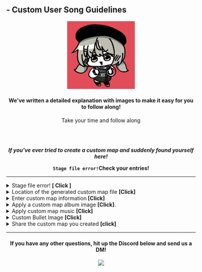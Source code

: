 ## - Custom User Song Guidelines

<div align = "center">
  
<img src = "imgs\Imoji\imoji4.gif" width = "180px">


#### We've written a detailed explanation with images to make it easy for you to follow along!

Take your time and follow along

</br></br> 


<b> *If you've ever tried to create a custom map and suddenly found yourself here!*

```Stage file error!```Check your entries!</b>

</div>

-------------

<details>
<summary> Stage file error! <b>[ Click ]</b></summary>

-------------

<div align = "center">

You suddenly landed on the site, <b>*Error loading stage file*</b> because.

</br></br>

#### The error occurs because an image file and audio file are missing.
Before you can create your map, you need to apply the audio file and album image file!

We'll explain this in more detail below, so scroll down and check it out!

</div>

</div>

<br><br><br><br><br>

-------------

</details>










<details>
<summary>Location of the generated custom map file <b> [Click]</b></summary>

-------------

<div align = "center">

<img src = "imgs\Guideline_imgs\gl3.PNG" width = "480px">

Custom map files exist in the ```Custom Map Files``` folder in the location of your game's executable.

When you create a custom map, a folder named ```custom_map_file_(creation date)```<b>with the number </b> is created.

*You can rename the custom map folder to anything you want. <b>(you must be out of the game to do so)</b>


</div>

<br><br><br><br><br>

-------------

</details>








<details>
<summary>Enter custom map information<b> [Click] </b></summary>

-------------

<div align = "center">

<img src = "imgs\Guideline_imgs\gl4.PNG" width = "480px">

Go to the folder where your custom map file exists and rename the file to ```map_info.ini```.

```Right-click``` the file and select ```Open with``` -> ```Notepad``` to open the file.

Fill in the information for your custom map by entering each value in the text in the Notepad file.


</br></br></br></br></br>



#### (All values must include quotation marks)

Map information is written in the following format:
```
[custom_stage_map_name]
value = "Example Map"

[custom_stage_bpm]
value="180.000000"

[custom_stage_map_highlight_part]
value="32.000000"
...
```

|[custom_stage_map_color]|What is a Hex value?|
|---|---|
|Representative color of the map (can only be entered as a hex value)| If you're not sure, you can convert any color to a hex value at the <a href = "https://imagecolorpicker.com/en">Hex Value Conversion Site</a> (hex values are written as #ffffff)|

</div>

<br><br><br><br><br>

-------------

</details>


<details>
<summary>Apply a custom map album image <b>[Click]</b>.</summary>

-------------

<div align = "center">

<img src = "imgs\Guideline_imgs\gl6.PNG" width = "480px">

Place the image file of your choice inside your custom map folder: <b>(*The image file can be named anything)</b>

#### (Image file extensions can only be png, jpeg, or jpg, and please use a square size of 512x512px or larger)

</div>

<br><br><br><br><br>

-------------

</details>




<details>
<summary>Apply custom map music <b>[Click] </b></summary>

-------------

<div align = "center">

<img src = "imgs\Guideline_imgs\gl6.PNG" width = "480px">

Change the MP3 file of the song you want to use to an OGG file from <a href = "https://convertio.co/mp3-ogg/">this site</a>.

Place the converted music files inside your custom map folder: <b>(*You can name your music files anything)</b>.


</div>

<br><br><br><br><br>

-------------

</details>




<details>
<summary>Custom Bullet Image <b>[Click]</b></summary>

-------------

<div align = "center">

<img src = "imgs\Guideline_imgs\gl8.PNG" width = "480px">

Navigate to the folder where the files for the map you want to add a custom ammo image to exist.

Inside the ```custom_hitbox_image``` folder, go to either the ```center_origin``` or ```top_origin``` folder.

[The difference between ```center_origin``` and ```top_origin``` is that the position of the center axis when rotating the image is different]

= Most bullets use ```center_origin```, so you can put the image inside that folder.

</br></br>


<img src = "imgs\Guideline_imgs\gl7.PNG" width = "480px">

#### - Caution! -

Images must have a ```.png``` extension <b>(*Image file name can be anything)</b>.

Images must be composed of only ```perfect white``` colors to be able to be colored in-game.

The background of the image must be transparent.

We recommend an image size of 512x512 <b>(*possible error)</b>.

</div>

<br><br><br><br><br>

-------------

</details>



<details>
<summary>Share the custom map you created <b>[click]</b></summary>

-------------

<div align = "center">

<img src = "imgs\Guideline_imgs\gl9.PNG" width = "480px">

Right-click on the custom map file (folder) you want to share and select "Compress".

You can then share the generated archive with us.

</br></br>

There are two ways to share

|Uploading to Wakmulwon|
|---|
|Files uploaded to Wakmulwon can be downloaded, applied, and played directly by users.


|Sending map files to developers|
|---|
|<div align = "center">The discord link at the bottom of the guideline will take you to the<br>```Project Wak Beat Discord Server``` and send us a map file via DM,<br>and it will be personally reviewed and accepted as either an ```Official Original Map``` or an ```Official Custom Map```.<br>The map file will be automatically applied to all players who download the game.</div>|


</div>

<br><br><br><br><br>

-------------

</details>





-------------

<div align = "center">

#### If you have any other questions, hit up the Discord below and send us a DM!

[![](https://discordapp.com/api/guilds/958378000414568558/embed.png?style=banner2)](https://discord.gg/hzbCTRemqq)

</div>
